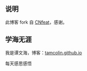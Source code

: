 ## 说明

此博客 fork 自 [CNfeat](www.cnfeat.com)，感谢。

## 学海无涯

我是谭文海，博客：[tamcolin.github.io](tamcolin@github.io)

每天感思感悟

